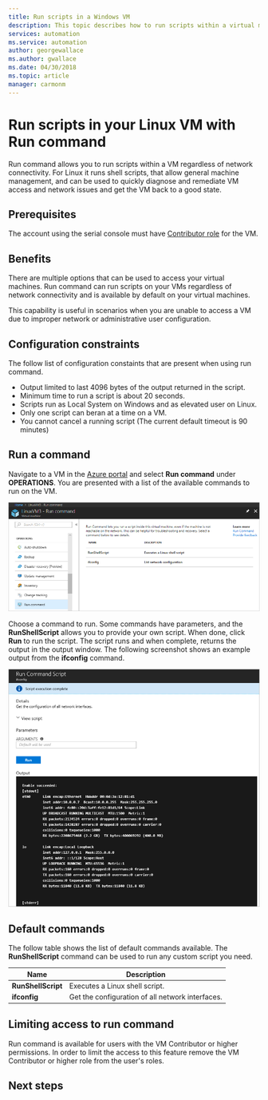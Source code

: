 ```yaml
---
title: Run scripts in a Windows VM
description: This topic describes how to run scripts within a virtual machine
services: automation
ms.service: automation
author: georgewallace
ms.author: gwallace
ms.date: 04/30/2018
ms.topic: article
manager: carmonm
---
```

# Run scripts in your Linux VM with Run command

Run command allows you to run scripts within a VM regardless of network connectivity. For Linux it runs shell scripts, that allow general machine management, and can be used to quickly diagnose and remediate VM access and network issues and get the VM back to a good state.

## Prerequisites

The account using the serial console must have [Contributor role](../../role-based-access-control/built-in-roles.md) for the VM.

## Benefits

There are multiple options that can be used to access your virtual machines. Run command can run scripts on your VMs regardless of network connectivity and is available by default on your virtual machines.

This capability is useful in scenarios when you are unable to access a VM due to improper network or administrative user configuration.

## Configuration constraints

The follow list of configuration constaints that are present when using run command.

* Output limited to last 4096 bytes of the output returned in the script.
* Minimum time to run a script is about 20 seconds.
* Scripts run as Local System on Windows and as elevated user on Linux.
* Only one script can beran at a time on a VM.
* You cannot cancel a running script (The current default timeout is 90 minutes)

## Run a command

Navigate to a VM in the [Azure portal](https://portal.azure.com) and select **Run command** under **OPERATIONS**. You are presented with a list of the available commands to run on the VM.

![Run command list](./media/run-command/run-command-list.png)

Choose a command to run. Some commands have parameters, and the **RunShellScript** allows you to provide your own script. When done, click **Run** to run the script. The script runs and when complete, returns the output in the output window. The following screenshot shows an example output from the **ifconfig** command.

![Run command script output](./media/run-command/run-command-script-output.png)

## Default commands

The follow table shows the list of default commands available. The **RunShellScript** command can be used to run any custom script you need.

|**Name**|**Description**|
|---|---|
|**RunShellScript**|Executes a Linux shell script.|
|**ifconfig**| Get the configuration of all network interfaces.|

## Limiting access to run command

Run command is available for users with the VM Contributor or higher permissions. In order to limit the access to this feature remove the VM Contributor or higher role from the user's roles.

## Next steps